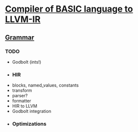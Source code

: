 # [Compiler of BASIC language to LLVM-IR](https://github.com/VladBermishev/BMSTU_Compilers_Coursework/blob/master/doc/Report.pdf)
## [Grammar](https://github.com/VladBermishev/BMSTU_Compilers_Coursework/blob/master/doc/grammar.bnf)

### TODO
- Godbolt (ints!)
- ### HIR
- blocks, named_values, constants
- transform
- parser?
- formatter
- HIR to LLVM
- Godbolt integration
- ### Optimizations